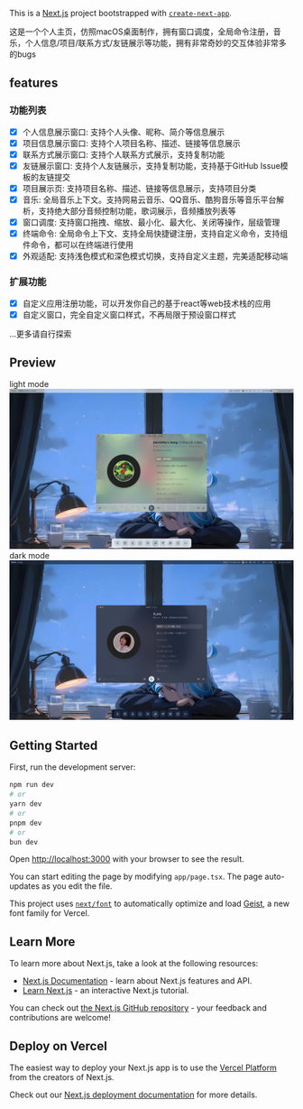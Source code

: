 This is a [Next.js](https://nextjs.org) project bootstrapped with [`create-next-app`](https://nextjs.org/docs/app/api-reference/cli/create-next-app).

这是一个个人主页，仿照macOS桌面制作，拥有窗口调度，全局命令注册，音乐，个人信息/项目/联系方式/友链展示等功能，拥有非常奇妙的交互体验非常多的bugs

## features

### 功能列表

- [x] 个人信息展示窗口: 支持个人头像、昵称、简介等信息展示
- [x] 项目信息展示窗口: 支持个人项目名称、描述、链接等信息展示
- [x] 联系方式展示窗口: 支持个人联系方式展示，支持复制功能
- [x] 友链展示窗口: 支持个人友链展示，支持复制功能，支持基于GitHub Issue模板的友链提交
- [x] 项目展示页: 支持项目名称、描述、链接等信息展示，支持项目分类
- [x] 音乐: 全局音乐上下文。支持网易云音乐、QQ音乐、酷狗音乐等音乐平台解析，支持绝大部分音频控制功能，歌词展示，音频播放列表等
- [x] 窗口调度: 支持窗口拖拽、缩放、最小化、最大化、关闭等操作，层级管理
- [x] 终端命令: 全局命令上下文、支持全局快捷键注册，支持自定义命令，支持组件命令，都可以在终端进行使用
- [x] 外观适配: 支持浅色模式和深色模式切换，支持自定义主题，完美适配移动端

### 扩展功能

- [x] 自定义应用注册功能，可以开发你自己的基于react等web技术栈的应用
- [x] 自定义窗口，完全自定义窗口样式，不再局限于预设窗口样式

...更多请自行探索

## Preview

light mode
![Preview](./images/preview-light.png)
dark mode
![Preview](./images/preview-dark.png)

## Getting Started

First, run the development server:

```bash
npm run dev
# or
yarn dev
# or
pnpm dev
# or
bun dev
```

Open [http://localhost:3000](http://localhost:3000) with your browser to see the result.

You can start editing the page by modifying `app/page.tsx`. The page auto-updates as you edit the file.

This project uses [`next/font`](https://nextjs.org/docs/app/building-your-application/optimizing/fonts) to automatically optimize and load [Geist](https://vercel.com/font), a new font family for Vercel.

## Learn More

To learn more about Next.js, take a look at the following resources:

- [Next.js Documentation](https://nextjs.org/docs) - learn about Next.js features and API.
- [Learn Next.js](https://nextjs.org/learn) - an interactive Next.js tutorial.

You can check out [the Next.js GitHub repository](https://github.com/vercel/next.js) - your feedback and contributions are welcome!

## Deploy on Vercel

The easiest way to deploy your Next.js app is to use the [Vercel Platform](https://vercel.com/new?utm_medium=default-template&filter=next.js&utm_source=create-next-app&utm_campaign=create-next-app-readme) from the creators of Next.js.

Check out our [Next.js deployment documentation](https://nextjs.org/docs/app/building-your-application/deploying) for more details.

